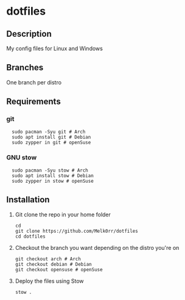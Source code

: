 # dotfiles
## Description
My config files for Linux and Windows

## Branches
One branch per distro

## Requirements
### git
```shell
  sudo pacman -Syu git # Arch
  sudo apt install git # Debian
  sudo zypper in git # openSuse
```
### GNU stow
```shell
  sudo pacman -Syu stow # Arch
  sudo apt install stow # Debian
  sudo zypper in stow # openSuse
```

## Installation
1. Git clone the repo in your home folder
   ```shell
   cd
   git clone https://github.com/Melk0rr/dotfiles
   cd dotfiles
   ```
2. Checkout the branch you want depending on the distro you're on
   ```shell
   git checkout arch # Arch
   git checkout debian # Debian
   git checkout opensuse # openSuse
   ```
3. Deploy the files using Stow
   ```shell
   stow .   
   ```
  
